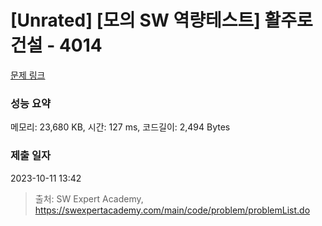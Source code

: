 # [Unrated] [모의 SW 역량테스트] 활주로 건설 - 4014 

[문제 링크](https://swexpertacademy.com/main/code/problem/problemDetail.do?contestProbId=AWIeW7FakkUDFAVH) 

### 성능 요약

메모리: 23,680 KB, 시간: 127 ms, 코드길이: 2,494 Bytes

### 제출 일자

2023-10-11 13:42



> 출처: SW Expert Academy, https://swexpertacademy.com/main/code/problem/problemList.do